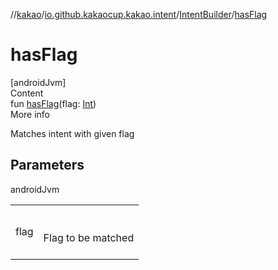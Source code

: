 //[kakao](../../../index.md)/[io.github.kakaocup.kakao.intent](../index.md)/[IntentBuilder](index.md)/[hasFlag](has-flag.md)



# hasFlag  
[androidJvm]  
Content  
fun [hasFlag](has-flag.md)(flag: [Int](https://kotlinlang.org/api/latest/jvm/stdlib/kotlin/-int/index.html))  
More info  


Matches intent with given flag



## Parameters  
  
androidJvm  
  
| | |
|---|---|
| <a name="io.github.kakaocup.kakao.intent/IntentBuilder/hasFlag/#kotlin.Int/PointingToDeclaration/"></a>flag| <a name="io.github.kakaocup.kakao.intent/IntentBuilder/hasFlag/#kotlin.Int/PointingToDeclaration/"></a><br><br>Flag to be matched<br><br>|
  
  



